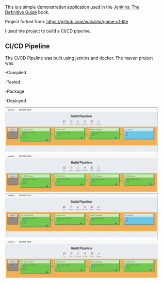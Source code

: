 This is a simple demonstration application used in the [Jenkins: The Definitive Guide](http://wakaleo.com/books/jenkins-the-definitive-guide) book.

Project forked from: https://github.com/wakaleo/game-of-life

I used the project to build a CI/CD pipeline.

## CI/CD Pipeline

The CI/CD Pipeline was built using jenkins and docker.
The maven project was:

-Compiled

-Tested

-Package

-Deployed

![alt text](https://github.com/JaimeGoB/game-of-life/blob/master/2.png)
![alt text](https://github.com/JaimeGoB/game-of-life/blob/master/2.png)


